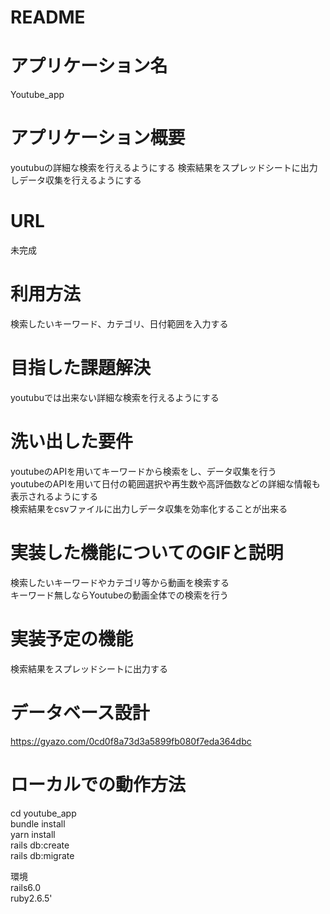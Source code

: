 # README

# アプリケーション名
Youtube_app
# アプリケーション概要
youtubuの詳細な検索を行えるようにする
検索結果をスプレッドシートに出力しデータ収集を行えるようにする
# URL
未完成
# 利用方法
検索したいキーワード、カテゴリ、日付範囲を入力する
# 目指した課題解決
youtubuでは出来ない詳細な検索を行えるようにする

# 洗い出した要件
youtubeのAPIを用いてキーワードから検索をし、データ収集を行う<br>
youtubeのAPIを用いて日付の範囲選択や再生数や高評価数などの詳細な情報も表示されるようにする<br>
検索結果をcsvファイルに出力しデータ収集を効率化することが出来る<br>
# 実装した機能についてのGIFと説明
検索したいキーワードやカテゴリ等から動画を検索する<br>
キーワード無しならYoutubeの動画全体での検索を行う
# 実装予定の機能
検索結果をスプレッドシートに出力する
# データベース設計
https://gyazo.com/0cd0f8a73d3a5899fb080f7eda364dbc
# ローカルでの動作方法
cd youtube_app <br>
bundle install<br>
yarn install<br>
rails db:create<br>
rails db:migrate<br>

環境<br>
rails6.0<br>
ruby2.6.5'
